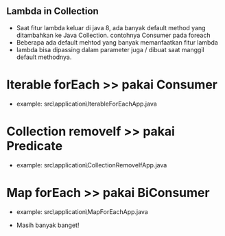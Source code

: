 ## Lambda in Collection
- Saat fitur lambda keluar di java 8, ada banyak default method yang ditambahkan ke Java Collection.
    contohnya Consumer pada foreach
- Beberapa ada default mehtod yang banyak memanfaatkan fitur lambda
- lambda bisa dipassing dalam parameter juga / dibuat saat manggil default methodnya.

# Iterable forEach >> pakai Consumer
- example: src\application\IterableForEachApp.java

# Collection removeIf >> pakai Predicate
- example: src\application\CollectionRemoveIfApp.java

# Map forEach >> pakai BiConsumer
- example: src\application\MapForEachApp.java

* Masih banyak banget!